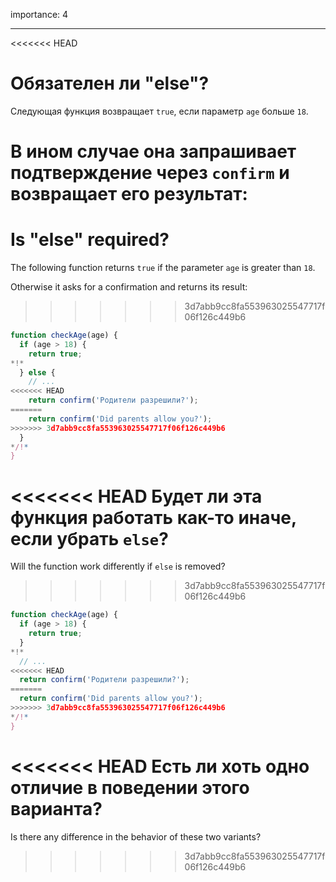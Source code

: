 importance: 4

---

<<<<<<< HEAD
# Обязателен ли "else"?

Следующая функция возвращает `true`, если параметр `age` больше `18`.

В ином случае она запрашивает подтверждение через `confirm` и возвращает его результат:
=======
# Is "else" required?

The following function returns `true` if the parameter `age` is greater than `18`.

Otherwise it asks for a confirmation and returns its result:
>>>>>>> 3d7abb9cc8fa553963025547717f06f126c449b6

```js
function checkAge(age) {
  if (age > 18) {
    return true;
*!*
  } else {
    // ...
<<<<<<< HEAD
    return confirm('Родители разрешили?');
=======
    return confirm('Did parents allow you?');
>>>>>>> 3d7abb9cc8fa553963025547717f06f126c449b6
  }
*/!*
}
```

<<<<<<< HEAD
Будет ли эта функция работать как-то иначе, если убрать `else`?
=======
Will the function work differently if `else` is removed?
>>>>>>> 3d7abb9cc8fa553963025547717f06f126c449b6

```js
function checkAge(age) {
  if (age > 18) {
    return true;
  }
*!*
  // ...
<<<<<<< HEAD
  return confirm('Родители разрешили?');
=======
  return confirm('Did parents allow you?');
>>>>>>> 3d7abb9cc8fa553963025547717f06f126c449b6
*/!*
}
```

<<<<<<< HEAD
Есть ли хоть одно отличие в поведении этого варианта?
=======
Is there any difference in the behavior of these two variants?
>>>>>>> 3d7abb9cc8fa553963025547717f06f126c449b6
